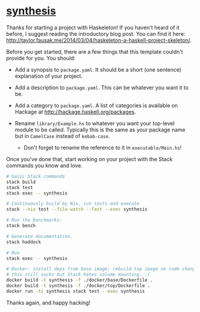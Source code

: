 # [synthesis](https://tycho01.github.io/synthesis/)

Thanks for starting a project with Haskeleton! If you haven't heard of it
before, I suggest reading the introductory blog post. You can find it here:
<http://taylor.fausak.me/2014/03/04/haskeleton-a-haskell-project-skeleton/>.

Before you get started, there are a few things that this template couldn't
provide for you. You should:

-   Add a synopsis to `package.yaml`. It should be a short (one sentence)
    explanation of your project.

-   Add a description to `package.yaml`. This can be whatever you want it to
    be.

-   Add a category to `package.yaml`. A list of categories is available on
    Hackage at <http://hackage.haskell.org/packages>.

-   Rename `library/Example.hs` to whatever you want your top-level module to
    be called. Typically this is the same as your package name but in
    `CamelCase` instead of `kebab-case`.

    -   Don't forget to rename the reference to it in
        `executable/Main.hs`!

Once you've done that, start working on your project with the Stack commands
you know and love.

``` sh
# basic Stack commands
stack build
stack test
stack exec -- synthesis

# Continuously build by Nix, run tests and execute
stack --nix test --file-watch --fast --exec synthesis

# Run the benchmarks.
stack bench

# Generate documentation.
stack haddock

# Run
stack exec -- synthesis

# Docker: install deps from base image; rebuild top image on code changes.
# this still sucks but Stack hates volume mounting. :(
docker build -t synthesis -f ./docker/base/Dockerfile .
docker build -t synthesis -f ./docker/top/Dockerfile .
docker run -ti synthesis stack test --exec synthesis
```

Thanks again, and happy hacking!

[synthesis]: https://github.com/githubuser/synthesis
